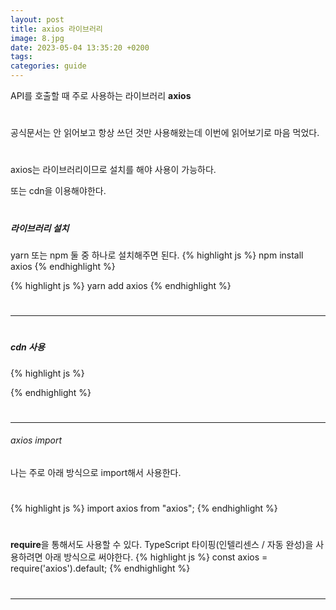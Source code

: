 ```yaml
---
layout: post
title: axios 라이브러리
image: 8.jpg
date: 2023-05-04 13:35:20 +0200
tags:
categories: guide
---
```


API를 호출할 때 주로 사용하는 라이브러리 **axios**
#

공식문서는 안 읽어보고 항상 쓰던 것만 사용해왔는데 이번에 읽어보기로 마음 먹었다.
#

axios는 라이브러리이므로 설치를 해야 사용이 가능하다.

또는 cdn을 이용해야한다.
#

##### 라이브러리 설치

yarn 또는 npm 둘 중 하나로 설치해주면 된다.
{% highlight js %}
npm install axios
{% endhighlight %}

{% highlight js %}
yarn add axios
{% endhighlight %}
#

***
#

##### cdn 사용

{% highlight js %}
<script src="https://cdn.jsdelivr.net/npm/axios/dist/axios.min.js"></script>
{% endhighlight %}
#

***

###### axios import
나는 주로 아래 방식으로 import해서 사용한다.
#

{% highlight js %}
import axios from "axios";
{% endhighlight %}
#

**require**을 통해서도 사용할 수 있다.
TypeScript 타이핑(인텔리센스 / 자동 완성)을 사용하려면 아래 방식으로 써야한다.
{% highlight js %}
const axios = require('axios').default;
{% endhighlight %}
#

***
